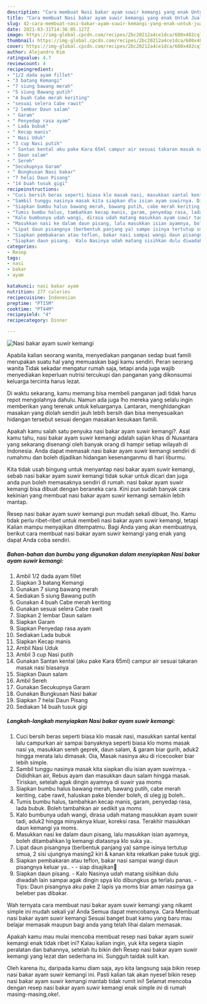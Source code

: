 ```yaml
---
description: "Cara membuat Nasi bakar ayam suwir kemangi yang enak Untuk Jualan"
title: "Cara membuat Nasi bakar ayam suwir kemangi yang enak Untuk Jualan"
slug: 42-cara-membuat-nasi-bakar-ayam-suwir-kemangi-yang-enak-untuk-jualan
date: 2021-03-31T14:36:05.127Z
image: https://img-global.cpcdn.com/recipes/2bc20212a4ce1dca/680x482cq70/nasi-bakar-ayam-suwir-kemangi-foto-resep-utama.jpg
thumbnail: https://img-global.cpcdn.com/recipes/2bc20212a4ce1dca/680x482cq70/nasi-bakar-ayam-suwir-kemangi-foto-resep-utama.jpg
cover: https://img-global.cpcdn.com/recipes/2bc20212a4ce1dca/680x482cq70/nasi-bakar-ayam-suwir-kemangi-foto-resep-utama.jpg
author: Alejandro Kim
ratingvalue: 4.7
reviewcount: 4
recipeingredient:
- "1/2 dada ayam fillet"
- "3 batang Kemangi"
- "7 siung bawang merah"
- "5 siung Bawang putih"
- "4 buah Cabe merah keriting"
- "sesuai selera Cabe rawit"
- "2 lembar Daun salam"
- " Garam"
- " Penyedap rasa ayam"
- " Lada bubuk"
- " Kecap manis"
- " Nasi Uduk"
- "3 cup Nasi putih"
- " Santan kental aku pake Kara 65ml campur air sesuai takaran masak nasi biasanya"
- " Daun salam"
- " Sereh"
- "Secukupnya Garam"
- " Bungkusan Nasi bakar"
- "7 helai Daun Pisang"
- "14 buah tusuk gigi"
recipeinstructions:
- "Cuci bersih beras seperti biasa klo masak nasi, masukkan santal kental lalu campurkan air sampai banyaknya seperti biasa klo moms masak nasi ya, masukkan sereh geprek, daun salam, &amp; garam biar gurih, aduk2 hingga merata lalu dimasak. Oia, Masak nasinya aku di ricecooker biar lebih simple."
- "Sambil tunggu nasinya masak kita siapkan dlu isian ayam suwirnya. Dididhkan air, Rebus ayam dan masukkan daun salam hingga masak. Tiriskan, setelah agak dingin ayamnya di suwir yaa moms"
- "Siapkan bumbu halus bawang merah, bawang putih, cabe merah keriting, cabe rawit, haluskan pake blender boleh, di uleg jg boleh.."
- "Tumis bumbu halus, tambahkan kecap manis, garam, penyedap rasa, lada bubuk. Boleh tambahkan air sedikit ya moms"
- "Kalo bumbunya udah wangi, dirasa udah matang masukkan ayam suwir tadi, aduk2 hingga minyaknya kluar, koreksi rasa. Terakhir masukkan daun kemangi ya moms."
- "Masukkan nasi ke dalam daun pisang, lalu masukkan isian ayamnya, boleh ditambahkan lg kemangi diatasnya klo suka ya.."
- "Lipat daun pisangnya (berbentuk panjang ya) sampe isinya tertutup smua, 2 sisi ujungnya masing2 kiri &amp; kanan kita rekatkan pake tusuk gigi."
- "Siapkan pembakaran atau teflon, bakar nasi sampai wangi daun pisangnya keluar ya..   siap disajikan🤤"
- "Siapkan daun pisang.  Kalo Nasinya udah matang sisihkan dulu diwadah lain sampai agak dingin spya klo dibungkus ga terlalu panas. Tips: Daun pisangnya aku pake 2 lapis ya moms biar aman nasinya ga beleber pas dibakar."
categories:
- Resep
tags:
- nasi
- bakar
- ayam

katakunci: nasi bakar ayam 
nutrition: 277 calories
recipecuisine: Indonesian
preptime: "PT15M"
cooktime: "PT44M"
recipeyield: "4"
recipecategory: Dinner

---
```



![Nasi bakar ayam suwir kemangi](https://img-global.cpcdn.com/recipes/2bc20212a4ce1dca/680x482cq70/nasi-bakar-ayam-suwir-kemangi-foto-resep-utama.jpg)

Apabila kalian seorang wanita, menyediakan panganan sedap buat famili merupakan suatu hal yang memuaskan bagi kamu sendiri. Peran seorang  wanita Tidak sekadar mengatur rumah saja, tetapi anda juga wajib menyediakan keperluan nutrisi tercukupi dan panganan yang dikonsumsi keluarga tercinta harus lezat.

Di waktu  sekarang, kamu memang bisa membeli panganan jadi tidak harus repot mengolahnya dahulu. Namun ada juga lho mereka yang selalu ingin memberikan yang terenak untuk keluarganya. Lantaran, menghidangkan masakan yang diolah sendiri jauh lebih bersih dan bisa menyesuaikan hidangan tersebut sesuai dengan masakan kesukaan famili. 



Apakah kamu salah satu penyuka nasi bakar ayam suwir kemangi?. Asal kamu tahu, nasi bakar ayam suwir kemangi adalah sajian khas di Nusantara yang sekarang disenangi oleh banyak orang di hampir setiap wilayah di Indonesia. Anda dapat memasak nasi bakar ayam suwir kemangi sendiri di rumahmu dan boleh dijadikan hidangan kesenanganmu di hari liburmu.

Kita tidak usah bingung untuk menyantap nasi bakar ayam suwir kemangi, sebab nasi bakar ayam suwir kemangi tidak sukar untuk dicari dan juga anda pun boleh memasaknya sendiri di rumah. nasi bakar ayam suwir kemangi bisa dibuat dengan beraneka cara. Kini pun sudah banyak cara kekinian yang membuat nasi bakar ayam suwir kemangi semakin lebih mantap.

Resep nasi bakar ayam suwir kemangi pun mudah sekali dibuat, lho. Kamu tidak perlu ribet-ribet untuk membeli nasi bakar ayam suwir kemangi, tetapi Kalian mampu menyajikan ditempatmu. Bagi Anda yang akan membuatnya, berikut cara membuat nasi bakar ayam suwir kemangi yang enak yang dapat Anda coba sendiri.

<!--inarticleads1-->

##### Bahan-bahan dan bumbu yang digunakan dalam menyiapkan Nasi bakar ayam suwir kemangi:

1. Ambil 1/2 dada ayam fillet
1. Siapkan 3 batang Kemangi
1. Gunakan 7 siung bawang merah
1. Sediakan 5 siung Bawang putih
1. Gunakan 4 buah Cabe merah keriting
1. Gunakan sesuai selera Cabe rawit
1. Siapkan 2 lembar Daun salam
1. Siapkan  Garam
1. Siapkan  Penyedap rasa ayam
1. Sediakan  Lada bubuk
1. Siapkan  Kecap manis
1. Ambil  Nasi Uduk
1. Ambil 3 cup Nasi putih
1. Gunakan  Santan kental (aku pake Kara 65ml) campur air sesuai takaran masak nasi biasanya
1. Siapkan  Daun salam
1. Ambil  Sereh
1. Gunakan Secukupnya Garam
1. Gunakan  Bungkusan Nasi bakar
1. Siapkan 7 helai Daun Pisang
1. Sediakan 14 buah tusuk gigi




<!--inarticleads2-->

##### Langkah-langkah menyiapkan Nasi bakar ayam suwir kemangi:

1. Cuci bersih beras seperti biasa klo masak nasi, masukkan santal kental lalu campurkan air sampai banyaknya seperti biasa klo moms masak nasi ya, masukkan sereh geprek, daun salam, &amp; garam biar gurih, aduk2 hingga merata lalu dimasak. Oia, Masak nasinya aku di ricecooker biar lebih simple.
1. Sambil tunggu nasinya masak kita siapkan dlu isian ayam suwirnya. - Dididhkan air, Rebus ayam dan masukkan daun salam hingga masak. Tiriskan, setelah agak dingin ayamnya di suwir yaa moms
1. Siapkan bumbu halus bawang merah, bawang putih, cabe merah keriting, cabe rawit, haluskan pake blender boleh, di uleg jg boleh..
1. Tumis bumbu halus, tambahkan kecap manis, garam, penyedap rasa, lada bubuk. Boleh tambahkan air sedikit ya moms
1. Kalo bumbunya udah wangi, dirasa udah matang masukkan ayam suwir tadi, aduk2 hingga minyaknya kluar, koreksi rasa. Terakhir masukkan daun kemangi ya moms.
1. Masukkan nasi ke dalam daun pisang, lalu masukkan isian ayamnya, boleh ditambahkan lg kemangi diatasnya klo suka ya..
1. Lipat daun pisangnya (berbentuk panjang ya) sampe isinya tertutup smua, 2 sisi ujungnya masing2 kiri &amp; kanan kita rekatkan pake tusuk gigi.
1. Siapkan pembakaran atau teflon, bakar nasi sampai wangi daun pisangnya keluar ya..  -  - siap disajikan🤤
1. Siapkan daun pisang.  - Kalo Nasinya udah matang sisihkan dulu diwadah lain sampai agak dingin spya klo dibungkus ga terlalu panas. - Tips: Daun pisangnya aku pake 2 lapis ya moms biar aman nasinya ga beleber pas dibakar.




Wah ternyata cara membuat nasi bakar ayam suwir kemangi yang nikamt simple ini mudah sekali ya! Anda Semua dapat mencobanya. Cara Membuat nasi bakar ayam suwir kemangi Sesuai banget buat kamu yang baru mau belajar memasak maupun bagi anda yang telah lihai dalam memasak.

Apakah kamu mau mulai mencoba membuat resep nasi bakar ayam suwir kemangi enak tidak ribet ini? Kalau kalian ingin, yuk kita segera siapin peralatan dan bahannya, setelah itu bikin deh Resep nasi bakar ayam suwir kemangi yang lezat dan sederhana ini. Sungguh taidak sulit kan. 

Oleh karena itu, daripada kamu diam saja, ayo kita langsung saja bikin resep nasi bakar ayam suwir kemangi ini. Pasti kalian tak akan nyesel bikin resep nasi bakar ayam suwir kemangi mantab tidak rumit ini! Selamat mencoba dengan resep nasi bakar ayam suwir kemangi enak simple ini di rumah masing-masing,oke!.

